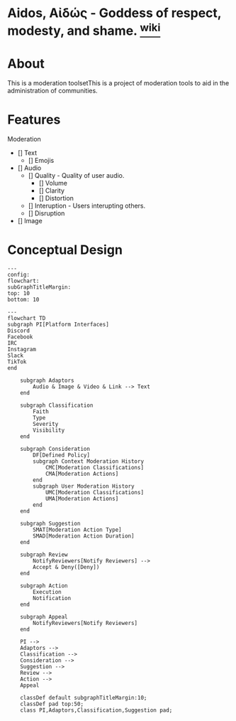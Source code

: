 # Aidos, Αἰδώς - Goddess of respect, modesty, and shame. [<sup>wiki</sup>](https://en.wikipedia.org/wiki/Aidos)

# About

This is a moderation toolsetThis is a project of moderation tools to aid in the administration of communities.

# Features

Moderation

- [] Text
  - [] Emojis
- [] Audio
  - [] Quality - Quality of user audio.
    - [] Volume
    - [] Clarity
    - [] Distortion
  - [] Interuption - Users interupting others.
  - [] Disruption
- [] Image


# Conceptual Design

```mermaid
---
config:
flowchart:
subGraphTitleMargin:
top: 10
bottom: 10

---
flowchart TD
subgraph PI[Platform Interfaces]
Discord
Facebook
IRC
Instagram
Slack
TikTok
end

    subgraph Adaptors
        Audio & Image & Video & Link --> Text
    end

    subgraph Classification
        Faith
        Type
        Severity
        Visibility
    end

    subgraph Consideration
        DF[Defined Policy]
        subgraph Context Moderation History
            CMC[Moderation Classifications]
            CMA[Moderation Actions]
        end
        subgraph User Moderation History
            UMC[Moderation Classifications]
            UMA[Moderation Actions]
        end
    end

    subgraph Suggestion
        SMAT[Moderation Action Type]
        SMAD[Moderation Action Duration]
    end

    subgraph Review
        NotifyReviewers[Notify Reviewers] -->
        Accept & Deny([Deny])
    end

    subgraph Action
        Execution
        Notification
    end
    
    subgraph Appeal
        NotifyReviewers[Notify Reviewers]
    end
    
    PI --> 
    Adaptors --> 
    Classification --> 
    Consideration --> 
    Suggestion --> 
    Review -->
    Action --> 
    Appeal

    classDef default subgraphTitleMargin:10;
    classDef pad top:50;
    class PI,Adaptors,Classification,Suggestion pad;
```
